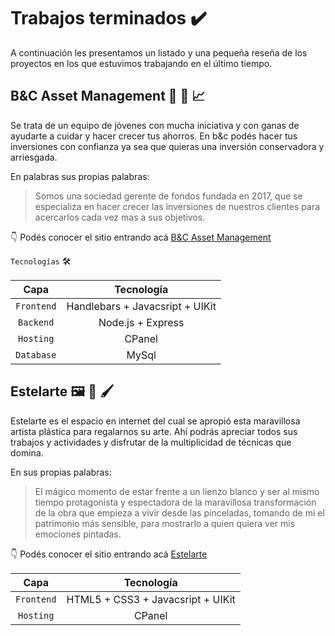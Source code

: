 # Trabajos terminados ✔️

A continuación les presentamos un listado y una pequeña reseña de los proyectos en los que estuvimos trabajando en el último tiempo.

## B&C Asset Management 💸 🏦 📈

Se trata de un equipo de jóvenes con mucha iniciativa y con ganas de ayudarte a cuidar y hacer crecer tus ahorros. En b&c podés hacer tus inversiones con confianza ya sea que quieras una inversión conservadora y arriesgada.

En palabras sus propias palabras:

> Somos una sociedad gerente de fondos fundada en 2017, que se especializa en hacer crecer las inversiones de nuestros clientes para acercarlos cada vez mas a sus objetivos.

👇 Podés conocer el sitio entrando acá
[B&C Asset Management](http://bcassetmanagement.com.ar/)

`Tecnologías` 🛠️

| Capa         |  Tecnología                      |
|:------------:|:--------------------------------:|
| `Frontend`   |  Handlebars + Javacsript + UIKit |
| `Backend`    |    Node.js + Express             |
| `Hosting`    | CPanel                           |
| `Database`   | MySql                            |

## Estelarte 🖼️ 🎨 🖌️

Estelarte es el espacio en internet del cual se apropió esta maravillosa artista plástica para regalarnos su arte. Ahí podrás apreciar todos sus trabajos y actividades y disfrutar de la multiplicidad de técnicas que domina.

En sus propias palabras:

>El mágico momento de estar frente a un lienzo blanco y ser al mismo tiempo protagonista y espectadora de la maravillosa transformación de la obra que empieza a vivir desde las pinceladas, tomando de mi el patrimonio más sensible, para mostrarlo a quien quiera ver mis emociones pintadas.

👇 Podés conocer el sitio entrando acá
[Estelarte](http://estelarte.com.ar/)

| Capa         |  Tecnología                        |
|:------------:|:----------------------------------:|
| `Frontend`   | HTML5 + CSS3 +  Javacsript + UIKit |
| `Hosting`    | CPanel                             |
